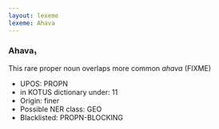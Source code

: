 ```yaml
---
layout: lexeme
lexeme: Ahava
---
```


###  Ahava₁

This rare proper noun overlaps more common *ahava* (FIXME)
* UPOS:  PROPN
* in KOTUS dictionary under:  11
* Origin:  finer
* Possible NER class:  GEO
* Blacklisted:  PROPN-BLOCKING

